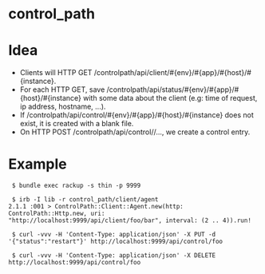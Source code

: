 # control_path

Idea
====

* Clients will HTTP GET /controlpath/api/client/#{env}/#{app}/#{host}/#{instance}.
* For each HTTP GET, save /controlpath/api/status/#{env}/#{app}/#{host}/#{instance} with some data about the client (e.g: time of request, ip address, hostname, ...).
* If /controlpath/api/control/#{env}/#{app}/#{host}/#{instance} does not exist, it is created with a blank file.
* On HTTP POST /controlpath/api/control//..., we create a control entry.

Example
=======

```
 $ bundle exec rackup -s thin -p 9999
```

```
 $ irb -I lib -r control_path/client/agent
2.1.1 :001 > ControlPath::Client::Agent.new(http: ControlPath::Http.new, uri: "http://localhost:9999/api/client/foo/bar", interval: (2 .. 4)).run!
```

```
 $ curl -vvv -H 'Content-Type: application/json' -X PUT -d '{"status":"restart"}' http://localhost:9999/api/control/foo

 $ curl -vvv -H 'Content-Type: application/json' -X DELETE http://localhost:9999/api/control/foo
```
